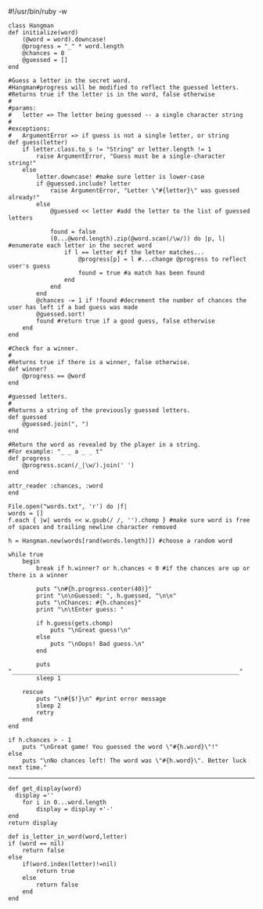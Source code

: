   #!/usr/bin/ruby -w

    class Hangman
	def initialize(word)
		(@word = word).downcase!
		@progress = "_" * word.length
		@chances = 8
		@guessed = []
	end

	#Guess a letter in the secret word.
	#Hangman#progress will be modified to reflect the guessed letters.
	#Returns true if the letter is in the word, false otherwise
	#
	#params:
	#	letter => The letter being guessed -- a single character string
	#
	#exceptions:
	#	ArgumentError => if guess is not a single letter, or string
	def guess(letter)
		if letter.class.to_s != "String" or letter.length != 1
			raise ArgumentError, "Guess must be a single-character string!"
		else
			letter.downcase! #make sure letter is lower-case
			if @guessed.include? letter 
				raise ArgumentError, "Letter \"#{letter}\" was guessed already!"
			else
				@guessed << letter #add the letter to the list of guessed letters
				
				found = false
				(0...@word.length).zip(@word.scan(/\w/)) do |p, l| #enumerate each letter in the secret word
					if l == letter #if the letter matches...
						@progress[p] = l #...change @progress to reflect user's guess
						found = true #a match has been found
					end
				end
			end
			@chances -= 1 if !found #decrement the number of chances the user has left if a bad guess was made
			@guessed.sort!
			found #return true if a good guess, false otherwise
		end
	end

	#Check for a winner.
	#
	#Returns true if there is a winner, false otherwise.
	def winner?
		@progress == @word
	end

	#guessed letters.
	#
	#Returns a string of the previously guessed letters.
	def guessed
		@guessed.join(", ")
	end

	#Return the word as revealed by the player in a string. 
	#For example: "_ _ a _ _ t"
	def progress
		@progress.scan(/_|\w/).join(' ')
	end

	attr_reader :chances, :word
    end

    File.open("words.txt", 'r') do |f|
	words = []
	f.each { |w| words << w.gsub(/ /, '').chomp } #make sure word is free of spaces and trailing newline character removed
	
	h = Hangman.new(words[rand(words.length)]) #choose a random word
	
	while true
		begin
			break if h.winner? or h.chances < 0 #if the chances are up or there is a winner

			puts "\n#{h.progress.center(40)}"
			print "\n\nGuessed: ", h.guessed, "\n\n"
			puts "\nChances: #{h.chances}"
			print "\n\tEnter guess: "

			if h.guess(gets.chomp)
				puts "\nGreat guess!\n"
			else
				puts "\nOops! Bad guess.\n"
			end

			puts "_________________________________________________________________"
			sleep 1

		rescue
			puts "\n#{$!}\n" #print error message
			sleep 2
			retry
		end
	end

	if h.chances > - 1
		puts "\nGreat game! You guessed the word \"#{h.word}\"!"
	else
		puts "\nNo chances left! The word was \"#{h.word}\". Better luck next time."
		
______________


    def get_display(word)
      display =''
        for i in 0...word.length
            display = display +'-'
    end
    return display
    
    def is_letter_in_word(word,letter)
    if (word == nil)
        return false
    else
        if(word.index(letter)!=nil)
            return true
        else
            return false
        end
    end